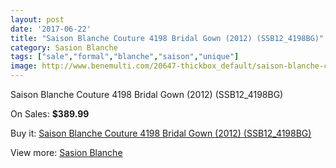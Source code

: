 ```yaml
---
layout: post
date: '2017-06-22'
title: "Saison Blanche Couture 4198 Bridal Gown (2012) (SSB12_4198BG)"
category: Sasion Blanche
tags: ["sale","formal","blanche","saison","unique"]
image: http://www.benemulti.com/20647-thickbox_default/saison-blanche-couture-4198-bridal-gown-2012-ssb124198bg.jpg
---
```

Saison Blanche Couture 4198 Bridal Gown (2012) (SSB12_4198BG)

On Sales: **$389.99**
<a href="https://www.benemulti.com/en/sasion-blanche/7748-saison-blanche-couture-4198-bridal-gown-2012-ssb124198bg.html"><amp-img layout="responsive" width="600" height="600" src="//www.benemulti.com/20647-thickbox_default/saison-blanche-couture-4198-bridal-gown-2012-ssb124198bg.jpg" alt="Saison Blanche Couture 4198 Bridal Gown (2012) (SSB12_4198BG) 0" /></a>
<a href="https://www.benemulti.com/en/sasion-blanche/7748-saison-blanche-couture-4198-bridal-gown-2012-ssb124198bg.html"><amp-img layout="responsive" width="600" height="600" src="//www.benemulti.com/20649-thickbox_default/saison-blanche-couture-4198-bridal-gown-2012-ssb124198bg.jpg" alt="Saison Blanche Couture 4198 Bridal Gown (2012) (SSB12_4198BG) 1" /></a>
<a href="https://www.benemulti.com/en/sasion-blanche/7748-saison-blanche-couture-4198-bridal-gown-2012-ssb124198bg.html"><amp-img layout="responsive" width="600" height="600" src="//www.benemulti.com/20648-thickbox_default/saison-blanche-couture-4198-bridal-gown-2012-ssb124198bg.jpg" alt="Saison Blanche Couture 4198 Bridal Gown (2012) (SSB12_4198BG) 2" /></a>

Buy it: [Saison Blanche Couture 4198 Bridal Gown (2012) (SSB12_4198BG)](https://www.benemulti.com/en/sasion-blanche/7748-saison-blanche-couture-4198-bridal-gown-2012-ssb124198bg.html "Saison Blanche Couture 4198 Bridal Gown (2012) (SSB12_4198BG)")

View more: [Sasion Blanche](https://www.benemulti.com/en/62-sasion-blanche "Sasion Blanche")